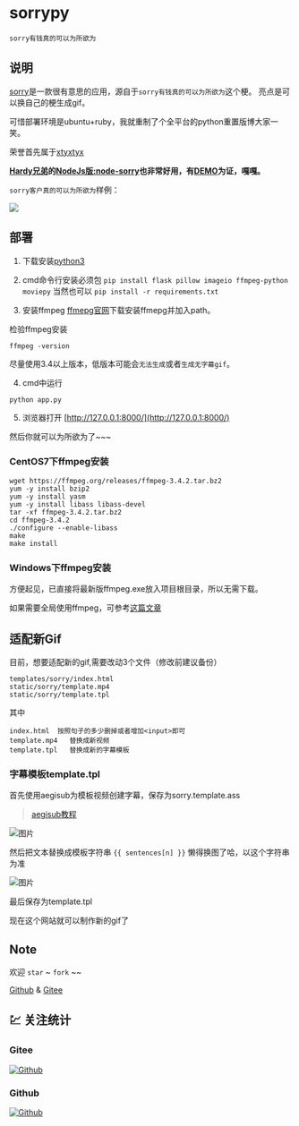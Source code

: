 # sorrypy

`sorry有钱真的可以为所欲为`

## 说明

[sorry](https://github.com/xtyxtyx/sorry)是一款很有意思的应用，源自于`sorry有钱真的可以为所欲为`这个梗。
亮点是可以换自己的梗生成gif。

可惜部署环境是ubuntu+ruby，我就重制了个全平台的python重置版博大家一笑。

荣誉首先属于[xtyxtyx](https://github.com/xtyxtyx/)

__[Hardy兄弟](https://github.com/q809198545)的[NodeJs版:node-sorry](https://github.com/q809198545/node-sorry)也非常好用，有[DEMO](http://119.23.239.110:3000/sorry/)为证，嘎嘎。__

`sorry客户真的可以为所欲为`样例：

![](static/cache/sorry-703a480ff26b72c4b2d2cc195b765f35.gif)

## 部署

1. 下载安装[python3](https://www.python.org/downloads/)

2. cmd命令行安装必须包
`
pip install flask pillow imageio ffmpeg-python moviepy
`
当然也可以
`
pip install -r requirements.txt
`
3. 安装ffmpeg
[ffmepg官网](http://ffmpeg.org/)下载安装ffmepg并加入path。

检验ffmpeg安装
```
ffmpeg -version
```
尽量使用3.4以上版本，低版本可能会`无法生成`或者`生成无字幕gif`。

4. cmd中运行
```
python app.py
```
5. 浏览器打开
[http://127.0.0.1:8000/](http://127.0.0.1:8000/)

然后你就可以为所欲为了~~~

### CentOS7下ffmpeg安装
```
wget https://ffmpeg.org/releases/ffmpeg-3.4.2.tar.bz2
yum -y install bzip2
yum -y install yasm
yum -y install libass libass-devel
tar -xf ffmpeg-3.4.2.tar.bz2
cd ffmpeg-3.4.2
./configure --enable-libass
make
make install
```
### Windows下ffmpeg安装

方便起见，已直接将最新版ffmpeg.exe放入项目根目录，所以无需下载。

如果需要全局使用ffmpeg，可参考[这篇文章](https://blog.csdn.net/yy3097/article/details/51063950)

## 适配新Gif

目前，想要适配新的gif,需要改动3个文件（修改前建议备份）
```
templates/sorry/index.html
static/sorry/template.mp4
static/sorry/template.tpl
```
其中
```
index.html  按照句子的多少删掉或者增加<input>即可
template.mp4   替换成新视频
template.tpl   替换成新的字幕模板
```

### 字幕模板template.tpl
首先使用aegisub为模板视频创建字幕，保存为sorry.template.ass

>[aegisub教程](https://tieba.baidu.com/p/1360405931)

![图片](https://dn-coding-net-production-pp.qbox.me/56a213df-9ff7-41e0-9b6c-96b1f0fe2cb6.png)

然后把文本替换成模板字符串 ```{{ sentences[n] }}``` 懒得换图了哈，以这个字符串为准

![图片](https://dn-coding-net-production-pp.qbox.me/6b07bc65-c3d7-4251-aad2-bd7b05af9102.png)

最后保存为template.tpl

现在这个网站就可以制作新的gif了

## Note
欢迎 `star` ~ `fork` ~~

[Github](https://github.com/East196/sorrypy) & [Gitee](https://gitee.com/east196/sorrypy)

## 💹 关注统计

### Gitee
[![Github](https://whnb.wang/img//East196/sorrypy)](https://gitee.com/East196/sorrypy)

### Github
[![Github](https://starchart.cc/East196/sorrypy.svg)](https://starchart.cc/East196/sorrypy)


